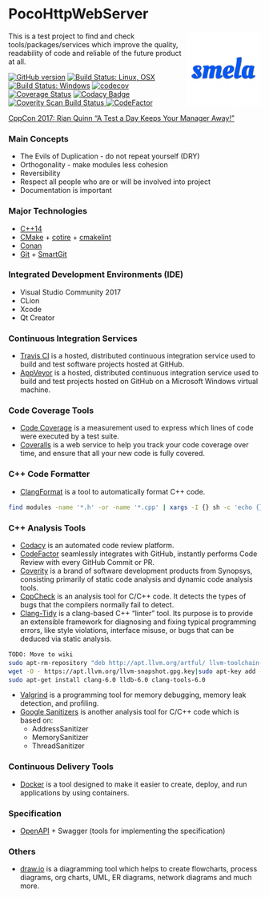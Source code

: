 # PocoHttpWebServer

<img align="right" alt="pipecat" width="150"
src="doc/imgs/logo.png" />

This is a test project to find and check tools/packages/services which improve the quality, readability of code and reliable of the future product at all.

[![GitHub version](https://badge.fury.io/gh/SMelanko%2FPocoHttpWebServer.svg)](https://badge.fury.io/gh/SMelanko%2FPocoHttpWebServer)
[![Build Status: Linux, OSX](https://travis-ci.org/SMelanko/PocoHttpWebServer.svg?branch=master)](https://travis-ci.org/SMelanko/PocoHttpWebServer)
[![Build Status: Windows](https://ci.appveyor.com/api/projects/status/github/SMelanko/PocoHttpWebServer?branch=master&svg=true)](https://ci.appveyor.com/project/SMelanko/PocoHttpWebServer)
[![codecov](https://codecov.io/gh/SMelanko/PocoHttpWebServer/branch/master/graph/badge.svg)](https://codecov.io/gh/SMelanko/PocoHttpWebServer)
[![Coverage Status](https://coveralls.io/repos/github/SMelanko/PocoHttpWebServer/badge.svg?branch=master)](https://coveralls.io/github/SMelanko/PocoHttpWebServer?branch=master)
[![Codacy Badge](https://api.codacy.com/project/badge/Grade/f922034805584ab0be793eb87b13e1ab)](https://www.codacy.com/app/SMelanko/PocoHttpWebServer?utm_source=github.com&amp;utm_medium=referral&amp;utm_content=SMelanko/PocoHttpWebServer&amp;utm_campaign=Badge_Grade)
<a href="https://scan.coverity.com/projects/smelanko-pocohttpwebserver">
  <img alt="Coverity Scan Build Status"
       src="https://scan.coverity.com/projects/15851/badge.svg"/>
</a>
[![CodeFactor](https://www.codefactor.io/repository/github/smelanko/pocohttpwebserver/badge)](https://www.codefactor.io/repository/github/smelanko/pocohttpwebserver)

[CppCon 2017: Rian Quinn “A Test a Day Keeps Your Manager Away!”](https://youtu.be/KdJhQuycD78)

### Main Concepts

- The Evils of Duplication - do not repeat yourself (DRY)
- Orthogonality - make modules less cohesion
- Reversibility
- Respect all people who are or will be involved into project
- Documentation is important

### Major Technologies

- [C++14](https://isocpp.org/wiki/faq/cpp14)
- [CMake](https://cmake.org/) + [cotire](https://github.com/sakra/cotire) + [cmakelint](https://github.com/richq/cmake-lint)
- [Conan](https://www.conan.io/)
- [Git](https://git-scm.com/) + [SmartGit](https://www.syntevo.com/smartgit/)

### Integrated Development Environments (IDE)

- Visual Studio Community 2017
- CLion
- Xcode
- Qt Creator

### Continuous Integration Services

- [Travis CI](https://travis-ci.org) is a hosted, distributed continuous integration service used to build and test software projects hosted at GitHub.
- [AppVeyor](https://www.appveyor.com) is a hosted, distributed continuous integration service used to build and test projects hosted on GitHub on a Microsoft Windows virtual machine.

### Code Coverage Tools

- [Code Coverage](https://codecov.io) is a measurement used to express which lines of code were executed by a test suite.
- [Coveralls](https://coveralls.io) is a web service to help you track your code coverage over time, and ensure that all your new code is fully covered.

### C++ Code Formatter

- [ClangFormat](https://clang.llvm.org/docs/ClangFormat.html) is a tool to automatically format C++ code.
``` bash
find modules -name '*.h' -or -name '*.cpp' | xargs -I {} sh -c 'echo {}; clang-format -style=file -i {};'
```

### C++ Analysis Tools

- [Codacy](https://app.codacy.com) is an automated code review platform.
- [CodeFactor](https://www.codefactor.io) seamlessly integrates with GitHub, instantly performs Code Review with every GitHub Commit or PR.
- [Coverity](https://scan.coverity.com/dashboard) is a brand of software development products from Synopsys, consisting primarily of static code analysis and dynamic code analysis tools.
- [CppCheck](http://cppcheck.sourceforge.net) is an analysis tool for C/C++ code. It detects the types of bugs that the compilers normally fail to detect.
- [Clang-Tidy](http://apt.llvm.org/) is a clang-based C++ “linter” tool. Its purpose is to provide an extensible framework for diagnosing and fixing typical programming errors, like style violations, interface misuse, or bugs that can be deduced via static analysis.
``` bash
TODO: Move to wiki
sudo apt-rm-repository "deb http://apt.llvm.org/artful/ llvm-toolchain-artful-6.0 main"
wget -O - https://apt.llvm.org/llvm-snapshot.gpg.key|sudo apt-key add -
sudo apt-get install clang-6.0 lldb-6.0 clang-tools-6.0
```
- [Valgrind](http://valgrind.org) is a programming tool for memory debugging, memory leak detection, and profiling.
- [Google Sanitizers](https://github.com/google/sanitizers) is another analysis tool for C/C++ code which is based on:
  * AddressSanitizer
  * MemorySanitizer
  * ThreadSanitizer

### Continuous Delivery Tools

- [Docker](https://www.docker.com/) is a tool designed to make it easier to create, deploy, and run applications by using containers.

### Specification

- [OpenAPI](https://swagger.io/specification/) + Swagger (tools for implementing the specification)

### Others

- [draw.io](https://www.draw.io/) is a diagramming tool which helps to create flowcharts, process diagrams, org charts, UML, ER diagrams, network diagrams and much more.
